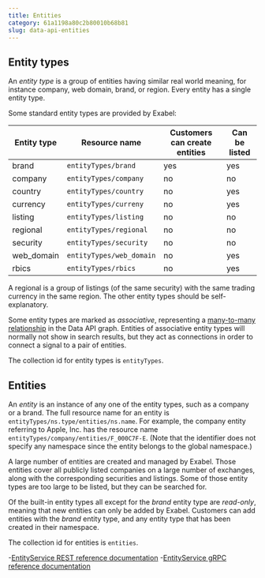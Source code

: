 ```yaml
---
title: Entities
category: 61a1198a80c2b80010b68b81
slug: data-api-entities
---
```

## Entity types

An _entity type_ is a group of entities having similar real world meaning, for instance company, web domain, brand, or region. Every entity has a single entity type.

Some standard entity types are provided by Exabel:

| Entity type | Resource name            | Customers can create entities | Can be listed |
|-------------|--------------------------|-------------------------------|---------------|
| brand       | `entityTypes/brand`      | yes                           | yes           |
| company     | `entityTypes/company`    | no                            | no            |
| country     | `entityTypes/country`    | no                            | yes           |
| currency    | `entityTypes/curreny`    | no                            | yes           |
| listing     | `entityTypes/listing`    | no                            | no            |
| regional    | `entityTypes/regional`   | no                            | no            |
| security    | `entityTypes/security`   | no                            | no            |
| web_domain  | `entityTypes/web_domain` | no                            | yes           |
| rbics       | `entityTypes/rbics`      | no                            | yes           |

A regional is a group of listings (of the same security) with the same trading currency in the same region. The other entity types should be self-explanatory.

Some entity types are marked as _associative_, representing a [many-to-many relationship](https://en.wikipedia.org/wiki/Associative_entity>) in the Data API graph. Entities of associative entity types will normally not show in search results, but they act as connections in order to connect a signal to a pair of entities.

The collection id for entity types is `entityTypes`.

## Entities

An _entity_ is an instance of any one of the entity types, such as a company or a brand. The full resource name for an entity is `entityTypes/ns.type/entities/ns.name`. For example, the company entity referring to Apple, Inc. has the resource name `entityTypes/company/entities/F_000C7F-E`. (Note that the identifier does not specify any namespace since the entity belongs to the global namespace.)

A large number of entities are created and managed by Exabel. Those entities cover all publicly listed companies on a large number of exchanges, along with the corresponding securities and listings. Some of those entity types are too large to be listed, but they can be searched for.

Of the built-in entity types all except for the _brand_ entity type are _read-only_, meaning that new entities can only be added by Exabel. Customers can add entities with the _brand_ entity type, and any entity type that has been created in their namespace.

The collection id for entities is `entities`.

-[EntityService REST reference documentation](https://help.exabel.com/reference/entityservice)
-[EntityService gRPC reference documentation](https://help.exabel.com/docs/data-api-grpc-reference#entityservice)

